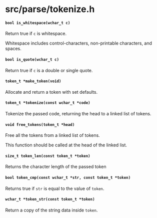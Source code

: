 # src/parse/tokenize.h

#### `bool is_whitespace(wchar_t c)`
Return true if `c` is whitespace.

Whitespace includes control-characters, non-printable characters, and spaces.

#### `bool is_quote(wchar_t c)`
Return true if `c` is a double or single quote.

#### `token_t *make_token(void)`
Allocate and return a token with set defaults.

#### `token_t *tokenize(const wchar_t *code)`
Tokenize the passed code, returning the head to a linked list of tokens.

#### `void free_tokens(token_t *head)`
Free all the tokens from a linked list of tokens.

This function should be called at the head of the linked list.

#### `size_t token_len(const token_t *token)`
Returns the character length of the passed token

#### `bool token_cmp(const wchar_t *str, const token_t *token)`
Returns true if `str` is equal to the value of `token`.

#### `wchar_t *token_str(const token_t *token)`
Return a copy of the string data inside `token`.

